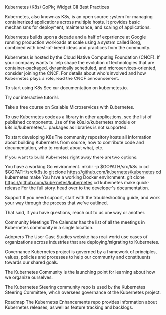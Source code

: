 Kubernetes (K8s)
GoPkg Widget CII Best Practices



Kubernetes, also known as K8s, is an open source system for managing containerized applications across multiple hosts. It provides basic mechanisms for deployment, maintenance, and scaling of applications.

Kubernetes builds upon a decade and a half of experience at Google running production workloads at scale using a system called Borg, combined with best-of-breed ideas and practices from the community.

Kubernetes is hosted by the Cloud Native Computing Foundation (CNCF). If your company wants to help shape the evolution of technologies that are container-packaged, dynamically scheduled, and microservices-oriented, consider joining the CNCF. For details about who's involved and how Kubernetes plays a role, read the CNCF announcement.

To start using K8s
See our documentation on kubernetes.io.

Try our interactive tutorial.

Take a free course on Scalable Microservices with Kubernetes.

To use Kubernetes code as a library in other applications, see the list of published components. Use of the k8s.io/kubernetes module or k8s.io/kubernetes/... packages as libraries is not supported.

To start developing K8s
The community repository hosts all information about building Kubernetes from source, how to contribute code and documentation, who to contact about what, etc.

If you want to build Kubernetes right away there are two options:

You have a working Go environment.
mkdir -p $GOPATH/src/k8s.io
cd $GOPATH/src/k8s.io
git clone https://github.com/kubernetes/kubernetes
cd kubernetes
make
You have a working Docker environment.
git clone https://github.com/kubernetes/kubernetes
cd kubernetes
make quick-release
For the full story, head over to the developer's documentation.

Support
If you need support, start with the troubleshooting guide, and work your way through the process that we've outlined.

That said, if you have questions, reach out to us one way or another.

Community Meetings
The Calendar has the list of all the meetings in Kubernetes community in a single location.

Adopters
The User Case Studies website has real-world use cases of organizations across industries that are deploying/migrating to Kubernetes.

Governance
Kubernetes project is governed by a framework of principles, values, policies and processes to help our community and constituents towards our shared goals.

The Kubernetes Community is the launching point for learning about how we organize ourselves.

The Kubernetes Steering community repo is used by the Kubernetes Steering Committee, which oversees governance of the Kubernetes project.

Roadmap
The Kubernetes Enhancements repo provides information about Kubernetes releases, as well as feature tracking and backlogs.
